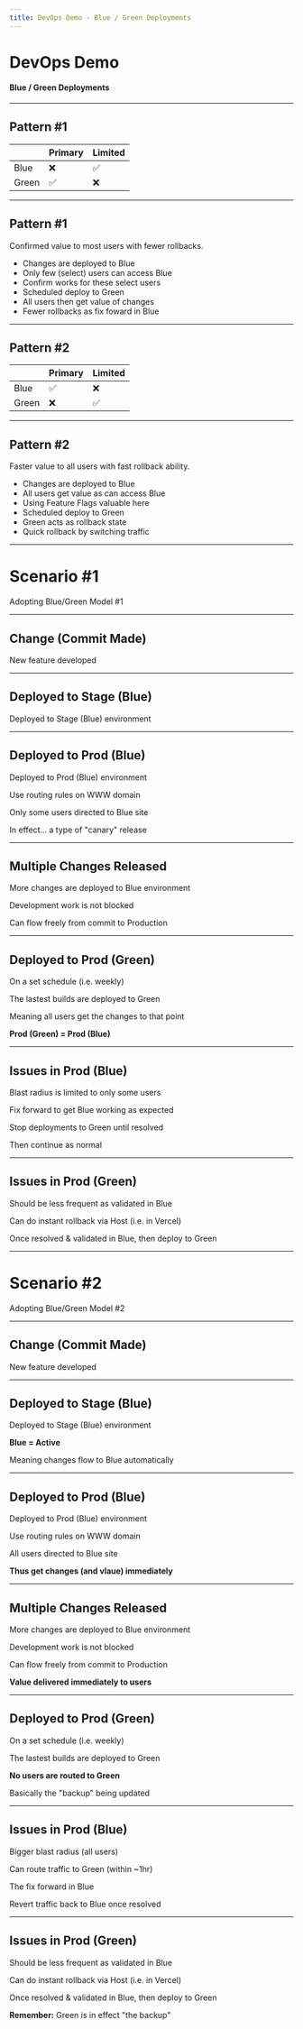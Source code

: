 ```yaml
---
title: DevOps Demo - Blue / Green Deployments
---
```


<!-- .slide: id="title-slide" -->
# DevOps Demo

#### Blue / Green Deployments

---

## Pattern #1

|          | Primary    | Limited   |
| -------- | ---------- | --------- |
| Blue     | ❌        | ✅        |
| Green    | ✅        | ❌        |

------

## Pattern #1

Confirmed value to most users with fewer rollbacks.

* Changes are deployed to Blue
* Only few (select) users can access Blue
* Confirm works for these select users
* Scheduled deploy to Green
* All users then get value of changes
* Fewer rollbacks as fix foward in Blue

---

## Pattern #2

|          | Primary    | Limited   |
| -------- | ---------- | --------- |
| Blue     | ✅        | ❌        |
| Green    | ❌        | ✅        |

------

## Pattern #2

Faster value to all users with fast rollback ability.

* Changes are deployed to Blue
* All users get value as can access Blue
* Using Feature Flags valuable here
* Scheduled deploy to Green
* Green acts as rollback state
* Quick rollback by switching traffic

---

# Scenario #1

Adopting Blue/Green Model #1

------

## Change (Commit Made)

New feature developed

------

## Deployed to Stage (Blue)

Deployed to Stage (Blue) environment

------

## Deployed to Prod (Blue)

Deployed to Prod (Blue) environment

Use routing rules on WWW domain

Only some users directed to Blue site

In effect... a type of "canary" release

------

## Multiple Changes Released

More changes are deployed to Blue environment

Development work is not blocked

Can flow freely from commit to Production

------

## Deployed to Prod (Green)

On a set schedule (i.e. weekly)

The lastest builds are deployed to Green

Meaning all users get the changes to that point

**Prod (Green) = Prod (Blue)**

------

## Issues in Prod (Blue)

Blast radius is limited to only some users

Fix forward to get Blue working as expected

Stop deployments to Green until resolved

Then continue as normal

------

## Issues in Prod (Green)

Should be less frequent as validated in Blue

Can do instant rollback via Host (i.e. in Vercel)

Once resolved & validated in Blue, then deploy to Green


---

# Scenario #2


Adopting Blue/Green Model #2

------

## Change (Commit Made)

New feature developed

------

## Deployed to Stage (Blue)

Deployed to Stage (Blue) environment

**Blue = Active**

Meaning changes flow to Blue automatically

------

## Deployed to Prod (Blue)

Deployed to Prod (Blue) environment

Use routing rules on WWW domain

All users directed to Blue site

**Thus get changes (and vlaue) immediately**

------

## Multiple Changes Released

More changes are deployed to Blue environment

Development work is not blocked

Can flow freely from commit to Production

**Value delivered immediately to users**

------

## Deployed to Prod (Green)

On a set schedule (i.e. weekly)

The lastest builds are deployed to Green

**No users are routed to Green**

Basically the "backup" being updated 

------

## Issues in Prod (Blue)

Bigger blast radius (all users)

Can route traffic to Green (within ~1hr)

The fix forward in Blue

Revert traffic back to Blue once resolved

------

## Issues in Prod (Green)

Should be less frequent as validated in Blue

Can do instant rollback via Host (i.e. in Vercel)

Once resolved & validated in Blue, then deploy to Green

**Remember:** Green is in effect "the backup"

